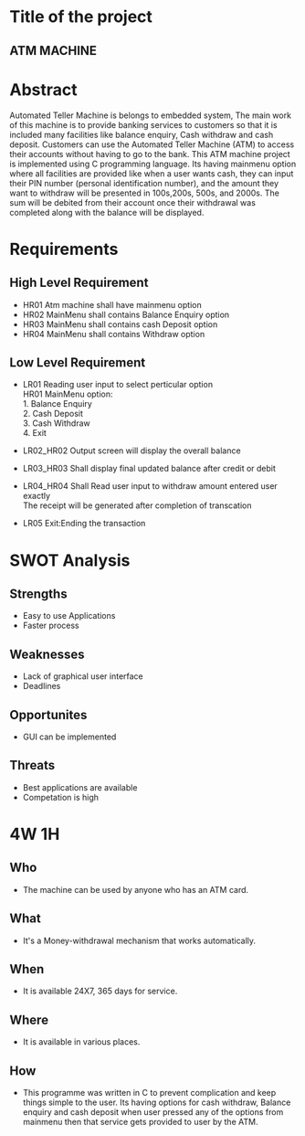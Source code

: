 # Title of the project
##  ATM MACHINE
# Abstract
 Automated Teller Machine is belongs to embedded system, The main work of this machine is to provide banking services to customers so that it is included many facilities like balance enquiry, Cash withdraw and cash deposit. Customers can use the Automated Teller Machine (ATM) to access their accounts without having to go to the bank. This ATM machine project is implemented using C programming language. Its having mainmenu option where all facilities are provided like when a user wants cash, they can input their PIN number (personal identification number), and the amount they want to withdraw will be presented in 100s,200s, 500s, and 2000s. The sum will be debited from their account once their withdrawal was completed along with the balance will be displayed.
# Requirements

## High Level Requirement

* HR01 Atm machine shall have mainmenu option
* HR02 MainMenu shall contains Balance Enquiry option
* HR03 MainMenu shall contains cash Deposit option
* HR04 MainMenu shall contains Withdraw option

## Low Level Requirement

* LR01 Reading user input to select perticular option                                                                                                                                                                                                                                                                                    
 HR01  MainMenu option:                                                                                                                                    
                        1. Balance Enquiry                                                                                                                                       
                        2. Cash Deposit                                                                                                                    
                        3. Cash Withdraw                                                                                                                   
                        4. Exit
                        
* LR02_HR02 Output screen will display the overall balance 
* LR03_HR03 Shall display final updated balance after credit or debit 
* LR04_HR04 Shall Read user input to withdraw amount entered user exactly                                                                  
            The receipt will be generated after completion of transcation
* LR05      Exit:Ending the transaction


# SWOT Analysis

## Strengths
* Easy to use Applications
* Faster process

## Weaknesses
* Lack of graphical user interface
* Deadlines

## Opportunites
* GUI can be implemented

## Threats
* Best applications are available
* Competation is high

# 4W 1H
## Who
* The machine can be used by anyone who has an ATM card.
## What
* It's a Money-withdrawal mechanism that works automatically.
## When
* It is available 24X7, 365 days for service.
## Where
* It is available in various places.
## How
* This programme was written in C to prevent complication and keep things simple to the user. Its having options for cash withdraw, Balance enquiry and cash deposit when user pressed any of the options from mainmenu then that service gets provided to user by the ATM.
